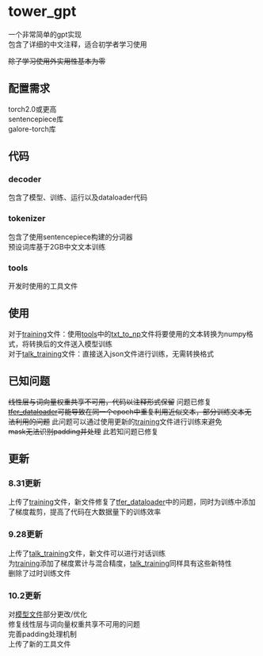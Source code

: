 # tower_gpt
一个非常简单的gpt实现<br>
包含了详细的中文注释，适合初学者学习使用

~~除了学习使用外实用性基本为零~~

## 配置需求
torch2.0或更高<br>
sentencepiece库<br>
galore-torch库<br>

## 代码
### decoder
包含了模型、训练、运行以及dataloader代码
### tokenizer
包含了使用sentencepiece构建的分词器<br>
预设词库基于2GB中文文本训练
### tools
开发时使用的工具文件

## 使用
对于[training](https://github.com/midway2333/tower_gpt/blob/main/decoder/training.py)文件：使用[tools](https://github.com/midway2333/tower_gpt/tree/main/tools)中的[txt_to_np](https://github.com/midway2333/tower_gpt/blob/main/tools/txt_to_np.py)文件将要使用的文本转换为numpy格式，将转换后的文件送入模型训练<br>
对于[talk_training](https://github.com/midway2333/tower_gpt/blob/main/decoder/talk_training.py)文件：直接送入json文件进行训练，无需转换格式

## 已知问题
~~线性层与词向量权重共享不可用，代码以注释形式保留~~ 问题已修复<br>
~~[tfer_dataloader](https://github.com/midway2333/tower_gpt/blob/main/decoder/tfer_dataloader.py)可能导致在同一个epoch中重复利用近似文本，部分训练文本无法利用的问题~~ 此问题可以通过使用更新的[training](https://github.com/midway2333/tower_gpt/blob/main/decoder/training.py)文件进行训练来避免<br>
~~mask无法识别padding并处理~~ 此若知问题已修复

## 更新
### 8.31更新
上传了[training](https://github.com/midway2333/tower_gpt/blob/main/decoder/training.py)文件，新文件修复了[tfer_dataloader](https://github.com/midway2333/tower_gpt/blob/main/decoder/tfer_dataloader.py)中的问题，同时为训练中添加了梯度裁剪，提高了代码在大数据量下的训练效率
### 9.28更新
上传了[talk_training](https://github.com/midway2333/tower_gpt/blob/main/decoder/talk_training.py)文件，新文件可以进行对话训练<br>
为[training](https://github.com/midway2333/tower_gpt/blob/main/decoder/training.py)添加了梯度累计与混合精度，[talk_training](https://github.com/midway2333/tower_gpt/blob/main/decoder/talk_training.py)同样具有这些新特性<br>
删除了过时训练文件
### 10.2更新
对[模型文件](https://github.com/midway2333/tower_gpt/blob/main/decoder/tfer_chat.py)部分更改/优化<br>
修复线性层与词向量权重共享不可用的问题<br>
完善padding处理机制<br>
上传了新的工具文件
